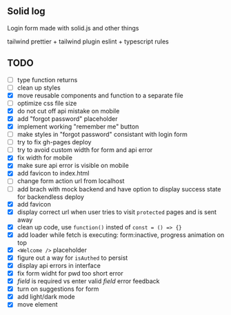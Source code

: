 ## Solid log

Login form made with solid.js and other things

tailwind
prettier + tailwind plugin
eslint + typescript rules

## TODO

-   [ ] type function returns
-   [ ] clean up styles
-   [x] move reusable components and function to a separate file
-   [ ] optimize css file size
-   [x] do not cut off api mistake on mobile
-   [x] add "forgot password" placeholder
-   [x] implement working "remember me" button
-   [ ] make styles in "forgot password" consistant with login form
-   [ ] try to fix gh-pages deploy
-   [ ] try to avoid custom width for form and api error
-   [x] fix width for mobile
-   [x] make sure api error is visible on mobile
-   [x] add favicon to index.html
-   [ ] change form action url from localhost
-   [ ] add brach with mock backend and have option to display success state for backendless deploy
-   [x] add favicon
-   [x] display correct url when user tries to visit `protected` pages and is sent away
-   [x] clean up code, use `function()` insted of `const = () => {}`
-   [x] add loader while fetch is executing: form:inactive, progress animation on top
-   [x] `<Welcome />` placeholder
-   [x] figure out a way for `isAuthed` to persist
-   [x] display api errors in interface
-   [x] fix form widht for pwd too short error
-   [x] _field_ is required vs enter valid _field_ error feedback
-   [x] turn on suggestions for form
-   [x] add light/dark mode
-   [x] move <Label> element
